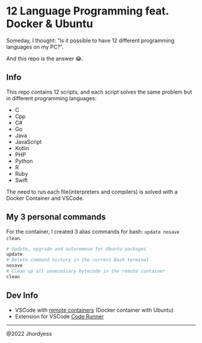 # 12 Language Programming  feat. Docker & Ubuntu

Someday, I thought: "Is it possible to have 12 different programming languages on my PC?".

And this repo is the answer 😂.

## Info

This repo contains 12 scripts, and each script solves the same problem but in different programming languages:

- C
- Cpp
- C#
- Go
- Java
- JavaScript
- Kotlin
- PHP
- Python
- R
- Ruby
- Swift

The need to run each file(interpreters and compilers) is solved with a Docker Container and VSCode.

## My 3 personal commands

For the container, I created 3 alias commands for bash: `update nosave clean`.

```bash
# Update, upgrade and autoremove for Ubuntu packages
update
# Delete command history in the current Bash terminal
nosave
# Clean up all unnecessary bytecode in the remote container
clean
```

## Dev Info

- VSCode with [remote containers](https://code.visualstudio.com/docs/remote/containers) (Docker container with Ubuntu)
- Extension for VSCode [Code Runner](https://marketplace.visualstudio.com/items?itemName=formulahendry.code-runner)

---
@2022 Jhordyess

